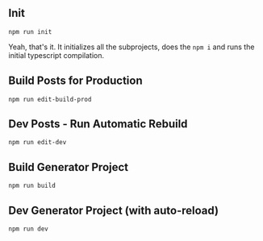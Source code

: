 ## Init
```
npm run init
```
Yeah, that's it. It initializes all the subprojects, does the `npm i` and runs the initial typescript compilation.

## Build Posts for Production
```
npm run edit-build-prod
```

## Dev Posts - Run Automatic Rebuild
```
npm run edit-dev
```

## Build Generator Project
```
npm run build
```
## Dev Generator Project (with auto-reload)
```
npm run dev
```
